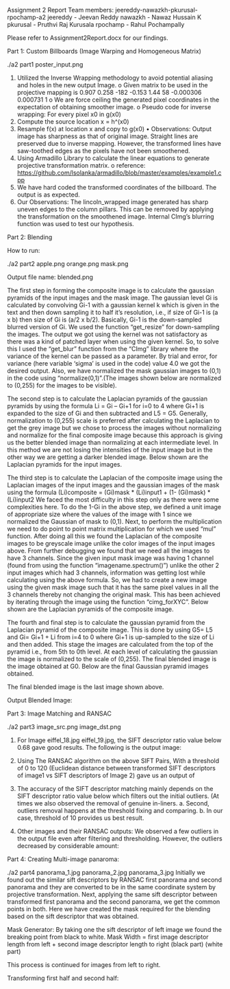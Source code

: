 Assignment 2 Report
Team members:
jeereddy-nawazkh-pkurusal-rpochamp-a2
jeereddy - Jeevan Reddy
nawazkh - Nawaz Hussain K
pkurusal - Pruthvi Raj Kurusala
rpochamp - Rahul Pochampally

Please refer to Assignment2Report.docx for our findings.

Part 1: Custom Billboards (Image Warping and Homogeneous Matrix)

./a2 part1 poster_input.png
1.	Utilized the Inverse Wrapping methodology to avoid potential aliasing and holes in the new output Image.
o	Given matrix to be used in the projective mapping is
0.907	0.258	-182
-0.153	1.44	58
-0.000306	0.000731	1
o	We are force ceiling the generated pixel coordinates in the expectation of obtaining smoother image.
o	Pseudo code for inverse wrapping:
 For every pixel x0 in g(x0)
 1. Compute the source location x = h^(x0)
 2. Resample f(x) at location x and copy to g(x0)
•	Observations: Output image has sharpness as that of original image. Straight lines are preserved due to inverse mapping. However, the transformed lines have saw-toothed edges as the pixels have not been smoothened.
2.	Using Armadillo Library to calculate the linear equations to generate projective transformation matrix.
o	reference: https://github.com/lsolanka/armadillo/blob/master/examples/example1.cpp
3.	We have hard coded the transformed coordinates of the billboard. The output is as expected.
4.	Our Observations:
The lincoln_wrapped image generated has sharp uneven edges to the column pillars. This can be removed by applying the transformation on the smoothened image. Internal CImg’s blurring function was used to test our hypothesis.


Part 2: Blending

How to run:

./a2 part2 apple.png orange.png mask.png

Output file name: blended.png

The first step in forming the composite image is to calculate the gaussian pyramids of the input images and the mask image. The gaussian level Gi is calculated by convolving Gi-1 with a gaussian kernel k which is given in the text and then down sampling it to half it’s resolution, i.e., if size of Gi-1 is (a x b) then size of Gi is (a/2 x b/2). Basically, Gi-1 is the down-sampled blurred version of Gi. We used the function “get_resize” for down-sampling the images. The output we got using the kernel was not satisfactory as there was a kind of patched layer when using the given kernel. So, to solve this I used the “get_blur” function from the “CImg” library where the variance of the kernel can be passed as a parameter. By trial and error, for variance (here variable ‘sigma’ is used in the code) value 4.0 we got the desired output. Also, we have normalized the mask gaussian images to (0,1) in the code using “normalize(0,1)”.(The images shown below are normalized to (0,255) for the images to be visible).      

The second step is to calculate the Laplacian pyramids of the gaussian pyramids by using the formula
Li = Gi – Gi+1 for i=0 to 4 where Gi+1 is expanded to the size of Gi and then subtracted and L5 = G5. Generally, normalization to (0,255) scale is preferred after calculating the Laplacian to get the grey image but we chose to process the images without normalizing and normalize for the final composite image because this approach is giving us the better blended image than normalizing at each intermediate level. In this method we are not losing the intensities of the input image but in the other way we are getting a darker blended image. Below shown are the Laplacian pyramids for the input images.


The third step is to calculate the Laplacian of the composite image using the Laplacian images of the input images and the gaussian images of the mask using the formula
	(Li)composite = (Gi)mask * (Li)input1 + (1- (Gi)mask) * (Li)input2
We faced the most difficulty in this step only as there were some complexities here. To do the 1-Gi  in the above step, we defined a unit image of appropriate size where the values of the image with 1 since we normalized the Gaussian of mask to (0,1). Next, to perform the multiplication we need to do point to point matrix multiplication for which we used “mul” function. After doing all this we found the Laplacian of the composite images to be greyscale image unlike the color images of the input images above. From further debugging we found that we need all the images to have 3 channels. Since the given input mask image was having 1 channel (found from using the function “imagename.spectrum()”) unlike the other 2 input images which had 3 channels, information was getting lost while calculating using the above formula. So, we had to create a new image using the given mask image such that it has the same pixel values in all the 3 channels thereby not changing the original mask. This has been achieved by iterating through the image using the function “cimg_forXYC”. Below shown are the Laplacian pyramids of the composite image.

The fourth and final step is to calculate the gaussian pyramid from the Laplacian pyramid of the composite image. This is done by using
		 G5= L5
and 		Gi= Gi+1 + Li from i=4 to 0 where Gi+1 is up-sampled to the size of Li and then added. This stage the images are calculated from the top of the pyramid i.e., from 5th to 0th level. At each level of calculating the gaussian the image is normalized to the scale of (0,255). The final blended image is the image obtained at G0. Below are the final Gaussian pyramid images obtained.

The final blended image is the last image shown above.


Output Blended Image:

Part 3: Image Matching and RANSAC

./a2 part3 image_src.png image_dst.png
1.	For Image eiffel_18.jpg eiffel_19.jpg, the SIFT descriptor ratio value below 0.68 gave good results. The following is the output image:



2.	Using The RANSAC algorithm on the above SIFT Pairs, With a threshold of 0 to 120 (Euclidean distance between transformed SIFT descriptors of image1 vs SIFT descriptors of Image 2) gave us an output of


3.	The accuracy of the SIFT descriptor matching mainly depends on the SIFT descriptor ratio value below which filters out the initial outliers. (At times we also observed the removal of genuine in-liners.
a.	Second, outliers removal happens at the threshold fixing and comparing.
b.	In our case, threshold of 10 provides us best result.
4.	Other images and their RANSAC outputs:
We observed a few outliers in the output file even after filtering and thresholding. However, the outliers decreased by considerable amount:




Part 4: Creating Multi-image panaroma:

./a2 part4 panorama_1.jpg panorama_2.jpg panorama_3.jpg
Initially we found out the similar sift descriptors by RANSAC first panorama and second panorama and they are converted to be in the same coordinate system by projective transformation.
Next, applying the same sift descriptor between transformed first panorama and the second panorama, we get the common points in both. Here we have created the mask required for the blending based on the sift descriptor that was obtained.

Mask Generator: By taking one the sift descriptor of left image we found the breaking point from black to white.
Mask Width = first image descriptor length from left + second image descriptor length to right
				(black part)				(white part)

This process is continued for images from left to right.

Transforming first half and second half:
